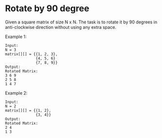 # Rotate by 90 degree

Given a square matrix of size N x N. The task is to rotate it by 90 degrees in anti-clockwise direction without using any extra space.

Example 1:

```
Input:
N = 3
matrix[][] = {{1, 2, 3},
              {4, 5, 6}
              {7, 8, 9}}
Output:
Rotated Matrix:
3 6 9
2 5 8
1 4 7

```

Example 2:

```
Input:
N = 2
matrix[][] = {{1, 2},
              {3, 4}}
Output:
Rotated Matrix:
2 4
1 3

```
